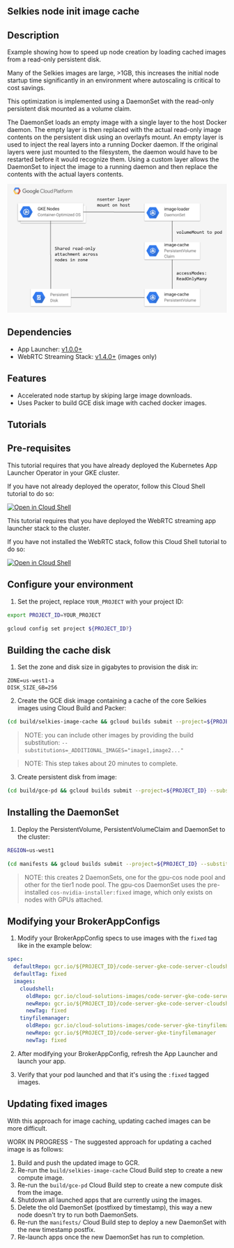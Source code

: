 ## Selkies node init image cache

## Description

Example showing how to speed up node creation by loading cached images from a read-only persistent disk.

Many of the Selkies images are large, >1GB, this increases the initial node startup time significantly in an environment where autoscaling is critical to cost savings.

This optimization is implemented using a DaemonSet with the read-only persistent disk mounted as a volume claim.

The DaemonSet loads an empty image with a single layer to the host Docker daemon. The empty layer is then replaced with the actual read-only image contents on the persistent disk using an overlayfs mount.
An empty layer is used to inject the real layers into a running Docker daemon. If the original layers were just mounted to the filesystem, the daemon would have to be restarted before it would recognize them.
Using a custom layer allows the DaemonSet to inject the image to a running daemon and then replace the contents with the actual layers contents. 

![Diagram](./image-cache-diagram.png)

## Dependencies

- App Launcher: [v1.0.0+](https://github.com/GoogleCloudPlatform/selkies/tree/v1.0.0)
- WebRTC Streaming Stack: [v1.4.0+](https://github.com/GoogleCloudPlatform/solutions-webrtc-gpu-streaming/tree/v1.4.0) (images only)

## Features

- Accelerated node startup by skiping large image downloads.
- Uses Packer to build GCE disk image with cached docker images.

## Tutorials

## Pre-requisites

This tutorial requires that you have already deployed the Kubernetes App Launcher Operator in your GKE cluster.

If you have not already deployed the operator, follow this Cloud Shell tutorial to do so:

[![Open in Cloud Shell](https://gstatic.com/cloudssh/images/open-btn.svg)](https://ssh.cloud.google.com/cloudshell/editor?cloudshell_git_repo=https://github.com/GoogleCloudPlatform/selkies&cloudshell_git_branch=v1.0.0&cloudshell_tutorial=setup/README.md)

This tutorial requires that you have deployed the WebRTC streaming app launcher stack to the cluster.

If you have not installed the WebRTC stack, follow this Cloud Shell tutorial to do so:

[![Open in Cloud Shell](https://gstatic.com/cloudssh/images/open-btn.svg)](https://ssh.cloud.google.com/cloudshell/editor?cloudshell_git_repo=https://github.com/GoogleCloudPlatform/selkies-vdi&cloudshell_git_branch=v1.0.0&&cloudshell_tutorial=tutorials/gke/00_Setup.md)

## Configure your environment

1. Set the project, replace `YOUR_PROJECT` with your project ID:

```bash
export PROJECT_ID=YOUR_PROJECT
```

```bash
gcloud config set project ${PROJECT_ID?}
```

## Building the cache disk

1. Set the zone and disk size in gigabytes to provision the disk in:

```
ZONE=us-west1-a
DISK_SIZE_GB=256
```

2. Create the GCE disk image containing a cache of the core Selkies images using Cloud Build and Packer:

```bash
(cd build/selkies-image-cache && gcloud builds submit --project=${PROJECT_ID} --substitutions=_PROVISION_ZONE=${ZONE},_DISK_SIZE_GB=${DISK_SIZE_GB})
```

> NOTE: you can include other images by providing the build substitution: `--substitutions=_ADDITIONAL_IMAGES="image1,image2..."`

> NOTE: This step takes about 20 minutes to complete.

3. Create persistent disk from image:

```bash
(cd build/gce-pd && gcloud builds submit --project=${PROJECT_ID} --substitutions=_DISK_ZONE=${ZONE},_DISK_SIZE_GB=${DISK_SIZE_GB})
```

## Installing the DaemonSet

1. Deploy the PersistentVolume, PersistentVolumeClaim and DaemonSet to the cluster:

```bash
REGION=us-west1
```

```bash
(cd manifests && gcloud builds submit --project=${PROJECT_ID} --substitutions=_REGION=${REGION})
```

> NOTE: this creates 2 DaemonSets, one for the gpu-cos node pool and other for the tier1 node pool. The gpu-cos DaemonSet uses the pre-installed `cos-nvidia-installer:fixed` image, which only exists on nodes with GPUs attached.

## Modifying your BrokerAppConfigs

1. Modify your BrokerAppConfig specs to use images with the `fixed` tag like in the example below:

```yaml
spec:
  defaultRepo: gcr.io/${PROJECT_ID}/code-server-gke-code-server-cloudshell
  defaultTag: fixed
  images:
    cloudshell:
      oldRepo: gcr.io/cloud-solutions-images/code-server-gke-code-server-cloudshell
      newRepo: gcr.io/${PROJECT_ID}/code-server-gke-code-server-cloudshell
      newTag: fixed
    tinyfilemanager:
      oldRepo: gcr.io/cloud-solutions-images/code-server-gke-tinyfilemanager
      newRepo: gcr.io/${PROJECT_ID}/code-server-gke-tinyfilemanager
      newTag: fixed
```

2. After modifying your BrokerAppConfig, refresh the App Launcher and launch your app.

3. Verify that your pod launched and that it's using the `:fixed` tagged images.

## Updating fixed images

With this approach for image caching, updating cached images can be more difficult.

WORK IN PROGRESS - The suggested approach for updating a cached image is as follows:

1. Build and push the updated image to GCR.
2. Re-run the `build/selkies-image-cache` Cloud Build step to create a new compute image.
3. Re-run the `build/gce-pd` Cloud Build step to create a new compute disk from the image.
4. Shutdown all launched apps that are currently using the images.
5. Delete the old DaemonSet (postfixed by timestamp), this way a new node doesn't try to run both DaemonSets.
6. Re-run the `manifests/` Cloud Build step to deploy a new DaemonSet with the new timestamp postfix.
7. Re-launch apps once the new DaemonSet has run to completion.
